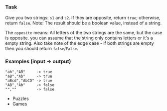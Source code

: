 ### Task
Give you two strings: `s1` and `s2`. If they are opposite, return `true`; otherwise, return `false`. Note: The result should be a boolean value, instead of a string.

The `opposite` means: All letters of the two strings are the same, but the case is opposite. you can assume that the string only contains letters or it's a empty string. Also take note of the edge case - if both strings are empty then you should return `false`/`False`.

### Examples (input -> output)

```
"ab","AB"     -> true
"aB","Ab"     -> true
"aBcd","AbCD" -> true
"AB","Ab"     -> false
"",""         -> false
```

- Puzzles
- Games
